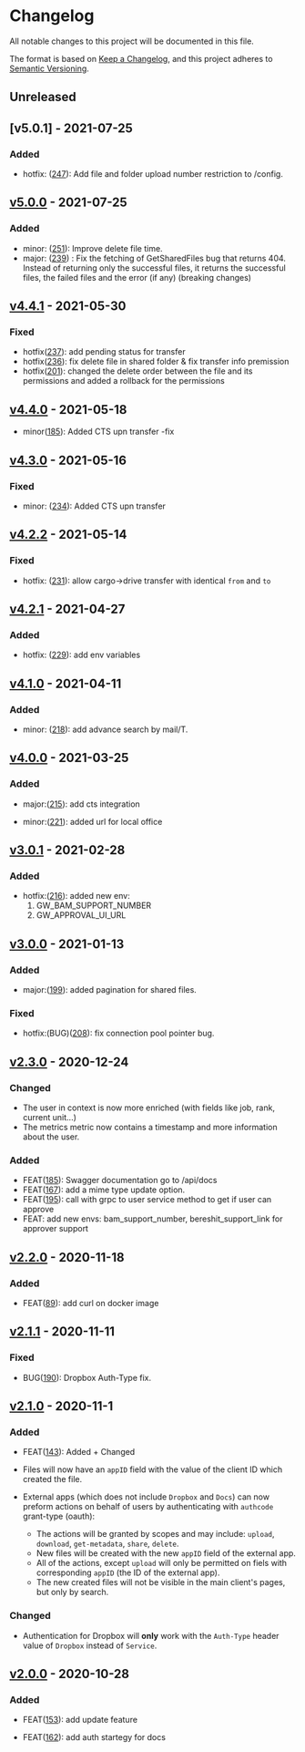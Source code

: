 # Changelog

All notable changes to this project will be documented in this file.

The format is based on [Keep a Changelog](https://keepachangelog.com/en/1.0.0/),
and this project adheres to [Semantic Versioning](https://semver.org/spec/v2.0.0.html).

## Unreleased

## [v5.0.1] - 2021-07-25

### Added
- hotfix: ([247](https://github.com/meateam/api-gateway/pull/247)): Add file and folder upload number restriction to /config.

## [v5.0.0] - 2021-07-25

### Added
- minor: ([251](https://github.com/meateam/api-gateway/pull/251)): Improve delete file time.
- major: ([239](https://github.com/meateam/api-gateway/pull/239)) : Fix the fetching of GetSharedFiles bug that returns 404. Instead of returning only the successful files, it returns the successful files, the failed files and the error (if any) (breaking changes)

## [v4.4.1] - 2021-05-30

### Fixed

- hotfix([237](https://github.com/meateam/api-gateway/pull/237)): add pending status for transfer
- hotfix([236](https://github.com/meateam/api-gateway/pull/236)): fix delete file in shared folder & fix transfer info premission
- hotfix([201](https://github.com/meateam/api-gateway/issues/201)): changed the delete order between the file and its permissions and added a rollback for the permissions

## [v4.4.0] - 2021-05-18

- minor([185](https://github.com/meateam/api-gateway/pull/185)): Added CTS upn transfer -fix

## [v4.3.0] - 2021-05-16

### Fixed

- minor: ([234](https://github.com/meateam/api-gateway/pull/234)): Added CTS upn transfer

## [v4.2.2] - 2021-05-14

### Fixed

- hotfix: ([231](https://github.com/meateam/api-gateway/pull/231)): allow cargo->drive transfer with identical `from` and `to`

## [v4.2.1] - 2021-04-27

### Added

- hotfix: ([229](https://github.com/meateam/api-gateway/pull/229)): add env variables

## [v4.1.0] - 2021-04-11

### Added

- minor: ([218](https://github.com/meateam/api-gateway/pull/218)): add advance search by mail/T.

## [v4.0.0] - 2021-03-25

### Added

- major:([215](https://github.com/meateam/api-gateway/issues/215)): add cts integration

- minor:([221](https://github.com/meateam/api-gateway/pull/221)): added url for local office

## [v3.0.1] - 2021-02-28

### Added

- hotfix:([216](https://github.com/meateam/api-gateway/pull/216)): added new env:
  1. GW_BAM_SUPPORT_NUMBER
  2. GW_APPROVAL_UI_URL

## [v3.0.0] - 2021-01-13

### Added

- major:([199](https://github.com/meateam/api-gateway/pull/199)): added pagination for shared files.

### Fixed

- hotfix:(BUG)([208](https://github.com/meateam/api-gateway/pull/208)): fix connection pool pointer bug.

## [v2.3.0] - 2020-12-24

### Changed

- The user in context is now more enriched (with fields like job, rank, current unit...)
- The metrics metric now contains a timestamp and more information about the user.

### Added

- FEAT([185](https://github.com/meateam/api-gateway/pull/185)): Swagger documentation go to /api/docs
- FEAT([167](https://github.com/meateam/api-gateway/pull/167)): add a mime type update option.
- FEAT([195](https://github.com/meateam/api-gateway/issues/195)): call with grpc to user service method to get if user can approve
- FEAT: add new envs: bam_support_number, bereshit_support_link for approver support

## [v2.2.0] - 2020-11-18

### Added

- FEAT([89](https://github.com/meateam/authentication-service/pull/89)): add curl on docker image

## [v2.1.1] - 2020-11-11

### Fixed

- BUG([190](https://github.com/meateam/api-gateway/pull/190)): Dropbox Auth-Type fix.

## [v2.1.0] - 2020-11-1

### Added

- FEAT([143](https://github.com/meateam/api-gateway/pull/143)): Added + Changed

- Files will now have an `appID` field with the value of the client ID which created the file.

- External apps (which does not include `Dropbox` and `Docs`) can now preform actions on behalf of users by authenticating with `authcode` grant-type (oauth):
  - The actions will be granted by scopes and may include: `upload`, `download`, `get-metadata`, `share`, `delete`.
  - New files will be created with the new `appID` field of the external app.
  - All of the actions, except `upload` will only be permitted on fiels with corresponding `appID` (the ID of the external app).
  - The new created files will not be visible in the main client's pages, but only by search.

### Changed

- Authentication for Dropbox will **only** work with the `Auth-Type` header value of `Dropbox` instead of `Service`.

## [v2.0.0] - 2020-10-28

### Added

- FEAT([153](https://github.com/meateam/api-gateway/pull/153)): add update feature

- FEAT([162](https://github.com/meateam/api-gateway/pull/162)): add auth startegy for docs

[unreleased]: https://github.com/meateam/api-gateway/compare/master...develop
[v5.0.0]: https://github.com/meateam/api-gateway/compare/v4.4.1...v5.0.0
[v4.4.1]: https://github.com/meateam/api-gateway/compare/v4.4.0...v4.4.1
[v4.4.0]: https://github.com/meateam/api-gateway/compare/v4.3.0...v4.4.0
[v4.3.0]: https://github.com/meateam/api-gateway/compare/v4.2.2...v4.3.0
[v4.2.2]: https://github.com/meateam/api-gateway/compare/v4.2.1...v4.2.2
[v4.2.1]: https://github.com/meateam/api-gateway/compare/v4.1.0...v4.2.1
[v4.1.0]: https://github.com/meateam/api-gateway/compare/v4.0.0...v4.1.0
[v4.0.0]: https://github.com/meateam/api-gateway/compare/v3.0.1...v4.0.0
[v3.0.1]: https://github.com/meateam/api-gateway/compare/v3.0.0...v3.0.1
[v3.0.0]: https://github.com/meateam/api-gateway/compare/v2.3.0...v3.0.0
[v2.3.0]: https://github.com/meateam/api-gateway/compare/v2.2.0...v2.3.0
[v2.2.0]: https://github.com/meateam/api-gateway/compare/v2.1.1...v2.2.0
[v2.1.1]: https://github.com/meateam/api-gateway/compare/v2.1.0...v2.1.1
[v2.1.0]: https://github.com/meateam/api-gateway/compare/v2.0.0...v2.1.0
[v2.0.0]: https://github.com/meateam/api-gateway/compare/v1.3...v2.0.0
